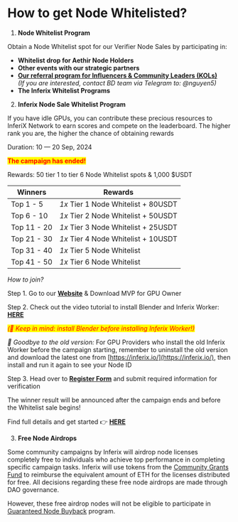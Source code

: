 # How to get Node Whitelisted?

1. **Node Whitelist Program**

Obtain a Node Whitelist spot for our Verifier Node Sales by participating in:

* **Whitelist drop for Aethir Node Holders**&#x20;
* **Other events with our strategic partners**&#x20;
* [**Our referral program for Influencers & Community Leaders (KOLs)**](referral-program.md)\
  _(If you are interested, contact BD team via Telegram to: @nguyen5)_
* **The Inferix Whitelist Programs**&#x20;



2. **Inferix Node Sale Whitelist Program**&#x20;

If you have idle GPUs, you can contribute these precious resources to InferiX Network to earn scores and compete on the leaderboard. The higher rank you are, the higher the chance of obtaining rewards

Duration: 10 — 20 Sep, 2024

<mark style="color:red;background-color:yellow;">**The campaign has ended!**</mark>

Rewards: 50 tier 1 to tier 6 Node Whitelist spots & 1,000 $USDT



| Winners     | Rewards                             |
| ----------- | ----------------------------------- |
| Top 1 - 5   | _1x_ Tier 1 Node Whitelist + 80USDT |
| Top 6 - 10  | _1x_ Tier 2 Node Whitelist + 50USDT |
| Top 11 - 20 | _1x_ Tier 3 Node Whitelist + 25USDT |
| Top 21 - 30 | _1x_ Tier 4 Node Whitelist + 10USDT |
| Top 31 - 40 | _1x_ Tier 5 Node Whitelist          |
| Top 41 - 50 | _1x_ Tier 6 Node Whitelist          |



_How to join?_

Step 1. Go to our [**Website**](https://inferix.io/) & Download MVP for GPU Owner

Step 2. Check out the video tutorial to install Blender and Inferix Worker: [**HERE**](https://www.youtube.com/watch?v=ZPH9tKSPcsE\&t=1s)

_<mark style="color:red;background-color:yellow;">(📌 Keep in mind: install Blender before installing Inferix Worker!)</mark>_

_**👋** Goodbye to the old version:_ For GPU Providers who install the old Inferix Worker before the campaign starting, remember to uninstall the old version and download the latest one from [https://inferix.io/](https://inferix.io/), then install and run it again to see your Node ID

Step 3. Head over to [**Register Form**](https://inferix.io/register) and submit required information for verification

The winner result will be announced after the campaign ends and before the Whitelist sale begins!

Find full details and get started 👉 [**HERE**](https://medium.com/@inferixgpu/inferix-node-whitelist-program-78b278568fc7)



3. **Free Node Airdrops**

Some community campaigns by Inferix will airdrop node licenses completely free to individuals who achieve top performance in completing specific campaign tasks. Inferix will use tokens from the [Community Grants Fund](../../inferix-whitepaper/economic-model/token-metrics-and-allocation/token-allocation.md) to reimburse the equivalent amount of ETH for the licenses distributed for free. All decisions regarding these free node airdrops are made through DAO governance.

However, these free airdrop nodes will not be eligible to participate in [Guaranteed Node Buyback](guaranteed-node-buyback.md) program.
